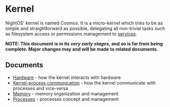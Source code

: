 # Kernel

NightOS' kernel is named _Cosmos_. It is a micro-kernel which tries to be as simple and straightforward as possible, delegating all non-trivial tasks such as filesystem access or permissions management to [services](../../technical/services.md).

**NOTE: This document is in its _very early stages_, and so is far from being complete. Major changes may and will be made to related documents.**

## Documents

- [Hardware](hardware.md) - how the kernel interacts with hardware
- [Kernel-process communication](kpc.md) - how the kernel communicate with processes and vice-versa
- [Memory](memory.md) - memory organization and management
- [Processes](processes.md) - processes concept and management
